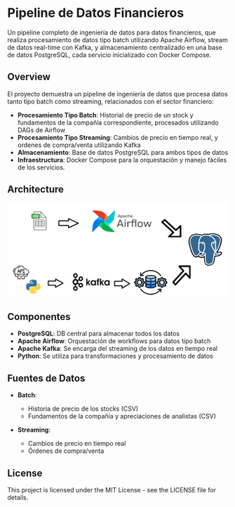 # Pipeline de Datos Financieros

Un pipeline completo de ingeniería de datos para datos financieros, que realiza procesamiento de datos tipo batch utilizando Apache Airflow, stream de datos real-time con Kafka, y almacenamiento centralizado en una base de datos PostgreSQL, cada servicio inicializado con Docker Compose.

## Overview

El proyecto demuestra un pipeline de ingeniería de datos que procesa datos tanto tipo batch como streaming, relacionados con el sector financiero:

- **Procesamiento Tipo Batch**: Historial de precio de un stock y fundamentos de la compañía correspondiente, procesados utilizando DAGs de Airflow
- **Procesamiento Tipo Streaming**: Cambios de precio en tiempo real, y ordenes de compra/venta utilizando Kafka
- **Almacenamiento**: Base de datos PostgreSQL para ambos tipos de datos
- **Infraestructura**: Docker Compose para la orquestación y manejo fáciles de los servicios.

## Architecture

![Architecture Diagram](architecture.png)

## Componentes

- **PostgreSQL**: DB central para almacenar todos los datos
- **Apache Airflow**: Orquestación de workflows para datos tipo batch
- **Apache Kafka**: Se encarga del streaming de los datos en tiempo real
- **Python**: Se utiliza para transformaciones y procesamiento de datos

## Fuentes de Datos

- **Batch**:
  - Historia de precio de los stocks (CSV)
  - Fundamentos de la compañía y apreciaciones de analistas (CSV)
  
- **Streaming**:
  - Cambios de precio en tiempo real
  - Órdenes de compra/venta

## License

This project is licensed under the MIT License - see the LICENSE file for details.
